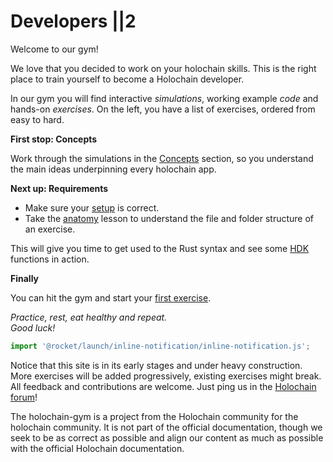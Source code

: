 # Developers ||2

Welcome to our gym!

We love that you decided to work on your holochain skills. 
This is the right place to train yourself to become a Holochain developer.

In our gym you will find interactive *simulations*, working example *code* and hands-on *exercises*.
On the left, you have a list of exercises, ordered from easy to hard. 

**First stop: Concepts**

Work through the simulations in the [Concepts](/concepts/) section, so you understand the main ideas underpinning every holochain app. 

**Next up: Requirements**

* Make sure your [setup](/developers/requirements/setup/) is correct. 
* Take the [anatomy](/developers/requirements/anatomy/) lesson to understand the file and folder structure of an exercise.
 
This will give you time to get used to the Rust syntax and see some [HDK](https://developer.holochain.org/docs/glossary/#holochain-development-kit-hdk) functions in action.

**Finally**

You can hit the gym and start your [first exercise](/developers/basic/zome-functions/).

*Practice, rest, eat healthy and repeat.*  
*Good luck!*  



```js script
import '@rocket/launch/inline-notification/inline-notification.js';
```
<inline-notification type="warning" title="UNDER CONSTRUCTION">

Notice that this site is in its early stages and under heavy construction. More exercises will be added progressively, existing exercises might break. All feedback and contributions are welcome. Just ping us in the [Holochain forum](https://forum.holochain.org/t/gym-help-needed-offer-request/4622)!

</inline-notification>

<inline-notification type="tip" title="COMMUNITY PROJECT">

The holochain-gym is a project from the Holochain community for the holochain community. It is not part of the official documentation, though we seek to be as correct as possible and align our content as much as possible with the official Holochain documentation.
</inline-notification>

